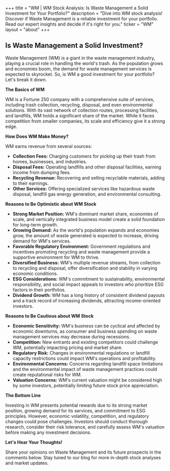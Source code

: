 +++
title = "WM |  WM Stock Analysis: Is Waste Management a Solid Investment for Your Portfolio?"
description = "Dive into WM stock analysis! Discover if Waste Management is a reliable investment for your portfolio.  Read our expert insights and decide if it's right for you."
ticker = "WM"
layout = "about"
+++

        


## Is Waste Management a Solid Investment?

Waste Management (WM) is a giant in the waste management industry, playing a crucial role in handling the world's trash. As the population grows and economies boom, the demand for waste management services is expected to skyrocket. So, is WM a good investment for your portfolio? Let's break it down.

**The Basics of WM**

WM is a Fortune 250 company with a comprehensive suite of services, including trash collection, recycling, disposal, and even environmental solutions. With its vast network of collection routes, processing facilities, and landfills, WM holds a significant share of the market. While it faces competition from smaller companies, its scale and efficiency give it a strong edge.

**How Does WM Make Money?**

WM earns revenue from several sources:

* **Collection Fees:** Charging customers for picking up their trash from homes, businesses, and industries.
* **Disposal Fees:** Operating landfills and other disposal facilities, earning income from dumping fees.
* **Recycling Revenue:** Recovering and selling recyclable materials, adding to their earnings.
* **Other Services:** Offering specialized services like hazardous waste disposal, landfill gas energy generation, and environmental consulting.

**Reasons to Be Optimistic about WM Stock**

* **Strong Market Position:** WM's dominant market share, economies of scale, and vertically integrated business model create a solid foundation for long-term growth.
* **Growing Demand:** As the world's population expands and economies grow, the amount of waste generated is expected to increase, driving demand for WM's services.
* **Favorable Regulatory Environment:** Government regulations and incentives promoting recycling and waste management provide a supportive environment for WM to thrive.
* **Diversified Business:** WM's multiple revenue streams, from collection to recycling and disposal, offer diversification and stability in varying economic conditions.
* **ESG Considerations:** WM's commitment to sustainability, environmental responsibility, and social impact appeals to investors who prioritize ESG factors in their portfolios.
* **Dividend Growth:** WM has a long history of consistent dividend payouts and a track record of increasing dividends, attracting income-oriented investors.

**Reasons to Be Cautious about WM Stock**

* **Economic Sensitivity:** WM's business can be cyclical and affected by economic downturns, as consumer and business spending on waste management services may decrease during recessions.
* **Competition:** New entrants and existing competitors could challenge WM, potentially impacting pricing and market share.
* **Regulatory Risk:** Changes in environmental regulations or landfill capacity restrictions could impact WM's operations and profitability.
* **Environmental Concerns:** Concerns regarding landfill space limitations and the environmental impact of waste management practices could create reputational risks for WM.
* **Valuation Concerns:** WM's current valuation might be considered high by some investors, potentially limiting future stock price appreciation.

**The Bottom Line**

Investing in WM presents potential rewards due to its strong market position, growing demand for its services, and commitment to ESG principles. However, economic volatility, competition, and regulatory changes could pose challenges. Investors should conduct thorough research, consider their risk tolerance, and carefully assess WM's valuation before making any investment decisions.

**Let's Hear Your Thoughts!**

Share your opinions on Waste Management and its future prospects in the comments below. Stay tuned to our blog for more in-depth stock analyses and market updates. 

        